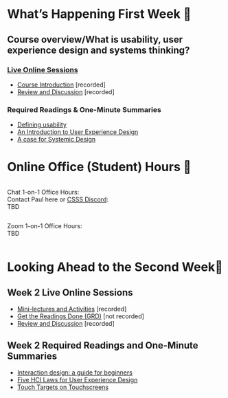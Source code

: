 
<div class=alert>

# What’s Happening First Week 💫

## Course overview/What is usability, user experience design and systems thinking?

### [Live Online Sessions](#)  

* [Course Introduction](#) [recorded]
* [Review and Discussion](#) [recorded]

### Required Readings & One-Minute Summaries

* [Defining usability](#)
* [An Introduction to User Experience Design](#)
* [A case for Systemic Design](#)

</div>

# Online Office (Student) Hours 🏫

<div class="row">
<div class="column">

Chat 1-on-1 Office Hours:  
Contact Paul here or [CSSS Discord](https://t.co/GZQUc6iVjS):  
TBD

</div>
<div class="column">

Zoom 1-on-1 Office Hours:  
TBD

</div>
</div>



# Looking Ahead to the Second Week🔭

## Week 2 Live Online Sessions

* [Mini-lectures and Activities](#) [recorded]
* [Get the Readings Done (GRD)](#) [not recorded]
* [Review and Discussion](#) [recorded]

## Week 2 Required Readings and One-Minute Summaries

* [Interaction design: a guide for beginners](#)  
* [Five HCI Laws for User Experience Design](#)  
* [Touch Targets on Touchscreens](#)   
